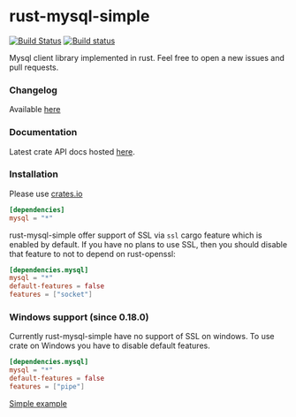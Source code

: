 rust-mysql-simple
=================
[![Build Status](https://travis-ci.org/blackbeam/rust-mysql-simple.png?branch=master)](https://travis-ci.org/blackbeam/rust-mysql-simple) [![Build status](https://ci.appveyor.com/api/projects/status/4te7c9q4tlmwvof0/branch/master?svg=true)](https://ci.appveyor.com/project/blackbeam/rust-mysql-simple/branch/master)

Mysql client library implemented in rust. Feel free to open a new issues and pull requests.

### Changelog
Available [here](https://github.com/blackbeam/rust-mysql-simple/releases)

### Documentation
Latest crate API docs hosted [here](http://blackbeam.org/doc/mysql/index.html).

### Installation
Please use [crates.io](https://crates.io/crates/mysql)

```toml
[dependencies]
mysql = "*"
```

rust-mysql-simple offer support of SSL via `ssl` cargo feature which is enabled by default. If you have no plans to use SSL, then you should disable that feature to not to depend on rust-openssl:

```toml
[dependencies.mysql]
mysql = "*"
default-features = false
features = ["socket"]
```

### Windows support (since 0.18.0)
Currently rust-mysql-simple have no support of SSL on windows. To use crate on Windows you have to disable default features.

```toml
[dependencies.mysql]
mysql = "*"
default-features = false
features = ["pipe"]
```

[Simple example](http://blackbeam.org/doc/mysql/index.html#example)
